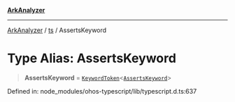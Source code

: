 [**ArkAnalyzer**](../../../../README.md)

***

[ArkAnalyzer](../../../../globals.md) / [ts](../README.md) / AssertsKeyword

# Type Alias: AssertsKeyword

> **AssertsKeyword** = [`KeywordToken`](../interfaces/KeywordToken.md)\<[`AssertsKeyword`](../enumerations/SyntaxKind.md#assertskeyword)\>

Defined in: node\_modules/ohos-typescript/lib/typescript.d.ts:637
